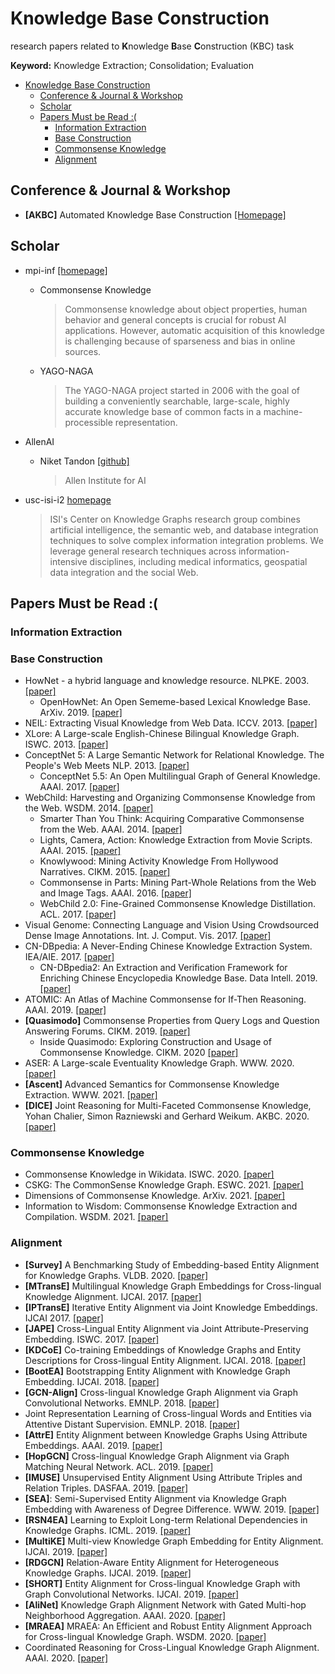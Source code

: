# Knowledge Base Construction

research papers related to **K**nowledge **B**ase **C**onstruction (KBC) task

**Keyword:** Knowledge Extraction; Consolidation; Evaluation

- [Knowledge Base Construction](#knowledge-base-construction)
  - [Conference & Journal & Workshop](#conference--journal--workshop)
  - [Scholar](#scholar)
  - [Papers Must be Read :(](#papers-must-be-read-)
    - [Information Extraction](#information-extraction)
    - [Base Construction](#base-construction)
    - [Commonsense Knowledge](#commonsense-knowledge)
    - [Alignment](#alignment)


## Conference & Journal & Workshop

- **[AKBC]** Automated Knowledge Base Construction [[Homepage]](https://www.akbc.ws/)

## Scholar

- mpi-inf [[homepage]](https://www.mpi-inf.mpg.de/departments/databases-and-information-systems/research)
  - Commonsense Knowledge
    > Commonsense knowledge about object properties, human behavior and general concepts is crucial for robust AI applications. However, automatic acquisition of this knowledge is challenging because of sparseness and bias in online sources.
  - YAGO-NAGA
    > The YAGO-NAGA project started in 2006 with the goal of building a conveniently searchable, large-scale, highly accurate knowledge base of common facts in a machine-processible representation.

- AllenAI
  - Niket Tandon [[github]](https://github.com/nikett)
    > Allen Institute for AI

- usc-isi-i2 [homepage](https://usc-isi-i2.github.io/home/)
  > ISI's Center on Knowledge Graphs research group combines artificial intelligence, the semantic web, and database integration techniques to solve complex information integration problems. We leverage general research techniques across information-intensive disciplines, including medical informatics, geospatial data integration and the social Web.

  
## Papers Must be Read :(


### Information Extraction

### Base Construction
- HowNet - a hybrid language and knowledge resource. NLPKE. 2003. [[paper]](https://ieeexplore.ieee.org/document/1276017)
  - OpenHowNet: An Open Sememe-based Lexical Knowledge Base. ArXiv. 2019. [[paper]](https://arxiv.org/abs/1901.09957)
- NEIL: Extracting Visual Knowledge from Web Data. ICCV. 2013. [[paper]](https://ieeexplore.ieee.org/document/6751285)
- XLore: A Large-scale English-Chinese Bilingual Knowledge Graph. ISWC. 2013. [[paper]](file:///C:/Users/yuyan/Zotero/storage/6LRLDPEV/31.html)
- ConceptNet 5: A Large Semantic Network for Relational Knowledge. The People's Web Meets NLP. 2013. [[paper]](https://doi.org/10.1007/978-3-642-35085-6_6)
  - ConceptNet 5.5: An Open Multilingual Graph of General Knowledge. AAAI. 2017. [[paper]](https://aaai.org/ocs/index.php/AAAI/AAAI17/paper/view/14972)
- WebChild: Harvesting and Organizing Commonsense Knowledge from the Web. WSDM. 2014. [[paper]](https://dl.acm.org/doi/10.1145/2556195.2556245)
  - Smarter Than You Think: Acquiring Comparative Commonsense from the Web. AAAI. 2014. [[paper]](https://www.aaai.org/ocs/index.php/AAAI/AAAI14/paper/view/8649)
  - Lights, Camera, Action: Knowledge Extraction from Movie Scripts. AAAI. 2015. [[paper]](https://dl.acm.org/doi/10.1145/2740908.2742756)
  - Knowlywood: Mining Activity Knowledge From Hollywood Narratives. CIKM. 2015. [[paper]](https://dl.acm.org/doi/10.1145/2806416.2806583)
  - Commonsense in Parts: Mining Part-Whole Relations from the Web and Image Tags. AAAI. 2016. [[paper]](https://www.aaai.org/ocs/index.php/AAAI/AAAI16/paper/view/12337)
  - WebChild 2.0: Fine-Grained Commonsense Knowledge Distillation. ACL. 2017. [[paper]](https://www.aclweb.org/anthology/P17-4020/)
- Visual Genome: Connecting Language and Vision Using Crowdsourced Dense Image Annotations. Int. J. Comput. Vis. 2017. [[paper]](https://link.springer.com/article/10.1007%2Fs11263-016-0981-7)
- CN-DBpedia: A Never-Ending Chinese Knowledge Extraction System. IEA/AIE. 2017. [[paper]](https://link.springer.com/chapter/10.1007%2F978-3-319-60045-1_44)
  - CN-DBpedia2: An Extraction and Verification Framework for Enriching Chinese Encyclopedia Knowledge Base. Data Intell. 2019. [[paper]](https://doi.org/10.1162/dint_a_00017)
- ATOMIC: An Atlas of Machine Commonsense for If-Then Reasoning. AAAI. 2019. [[paper]](https://doi.org/10.1609/aaai.v33i01.33013027)
- **[Quasimodo]** Commonsense Properties from Query Logs and Question Answering Forums. CIKM. 2019. [[paper]](https://dl.acm.org/doi/10.1145/3357384.3357955)
  - Inside Quasimodo: Exploring Construction and Usage of Commonsense Knowledge. CIKM. 2020 [[paper]](https://dl.acm.org/doi/10.1145/3340531.3417416)
- ASER: A Large-scale Eventuality Knowledge Graph. WWW. 2020. [[paper]](https://dl.acm.org/doi/10.1145/3366423.3380107)
- **[Ascent]** Advanced Semantics for Commonsense Knowledge Extraction. WWW. 2021. [[paper]](https://arxiv.org/abs/2011.00905)
- **[DICE]** Joint Reasoning for Multi-Faceted Commonsense Knowledge, Yohan Chalier, Simon Razniewski and Gerhard Weikum. AKBC. 2020. [[paper]](https://www.akbc.ws/2020/papers/QnPV72SZVt)

### Commonsense Knowledge

- Commonsense Knowledge in Wikidata. ISWC. 2020. [[paper]](https://arxiv.org/abs/2008.08114)
- CSKG: The CommonSense Knowledge Graph. ESWC. 2021. [[paper]](https://arxiv.org/abs/2012.11490)
- Dimensions of Commonsense Knowledge. ArXiv. 2021. [[paper]](https://arxiv.org/abs/2101.04640)
- Information to Wisdom: Commonsense Knowledge Extraction and Compilation. WSDM. 2021. [[paper]](https://doi.org/10.1145/3437963.3441664)

### Alignment

- **[Survey]** A Benchmarking Study of Embedding-based Entity Alignment for Knowledge Graphs. VLDB. 2020. [[paper]](http://www.vldb.org/pvldb/vol13/p2326-sun.pdf)
- **[MTransE]** Multilingual Knowledge Graph Embeddings for Cross-lingual Knowledge Alignment. IJCAI. 2017. [[paper]](https://www.ijcai.org/proceedings/2017/0209.pdf)
- **[IPTransE]** Iterative Entity Alignment via Joint Knowledge Embeddings. IJCAI 2017. [[paper]](https://www.ijcai.org/proceedings/2017/0595.pdf)
- **[JAPE]** Cross-Lingual Entity Alignment via Joint Attribute-Preserving Embedding. ISWC. 2017. [[paper]](https://link.springer.com/chapter/10.1007/978-3-319-68288-4_37)
- **[KDCoE]** Co-training Embeddings of Knowledge Graphs and Entity Descriptions for Cross-lingual Entity Alignment. IJCAI. 2018. [[paper]](https://www.ijcai.org/proceedings/2018/0556.pdf)
- **[BootEA]** Bootstrapping Entity Alignment with Knowledge Graph Embedding. IJCAI. 2018. [[paper]](https://www.ijcai.org/proceedings/2018/0611.pdf)
- **[GCN-Align]** Cross-lingual Knowledge Graph Alignment via Graph Convolutional Networks. EMNLP. 2018. [[paper]](https://www.aclweb.org/anthology/D18-1032)
- Joint Representation Learning of Cross-lingual Words and Entities via Attentive Distant Supervision. EMNLP. 2018. [[paper]](https://www.aclweb.org/anthology/D18-1021)
- **[AttrE]** Entity Alignment between Knowledge Graphs Using Attribute Embeddings. AAAI. 2019. [[paper]](https://people.eng.unimelb.edu.au/jianzhongq/papers/AAAI2019_EntityAlignment.pdf)
- **[HopGCN]** Cross-lingual Knowledge Graph Alignment via Graph Matching Neural Network. ACL. 2019. [[paper]](https://doi.org/10.18653/v1/p19-1304)
- **[IMUSE]** Unsupervised Entity Alignment Using Attribute Triples and Relation Triples. DASFAA. 2019. [[paper]](https://link.springer.com/content/pdf/10.1007%2F978-3-030-18576-3_22.pdf)
- **[SEA]**: Semi-Supervised Entity Alignment via Knowledge Graph Embedding with Awareness of Degree Difference. WWW. 2019. [[paper]](https://dl.acm.org/citation.cfm?id=3313646)
- **[RSN4EA]** Learning to Exploit Long-term Relational Dependencies in Knowledge Graphs. ICML. 2019. [[paper]](http://proceedings.mlr.press/v97/guo19c/guo19c.pdf)
- **[MultiKE]** Multi-view Knowledge Graph Embedding for Entity Alignment. IJCAI. 2019. [[paper]](https://www.ijcai.org/proceedings/2019/0754.pdf)
- **[RDGCN]** Relation-Aware Entity Alignment for Heterogeneous Knowledge Graphs. IJCAI. 2019. [[paper]](https://www.ijcai.org/proceedings/2019/0733.pdf)
- **[SHORT]** Entity Alignment for Cross-lingual Knowledge Graph with Graph Convolutional Networks. IJCAI. 2019. [[paper]](https://doi.org/10.24963/ijcai.2019/929)
- **[AliNet]** Knowledge Graph Alignment Network with Gated Multi-hop Neighborhood Aggregation. AAAI. 2020. [[paper]](https://aaai.org/ojs/index.php/AAAI/article/view/5354)
- **[MRAEA]** MRAEA: An Efficient and Robust Entity Alignment Approach for Cross-lingual Knowledge Graph. WSDM. 2020. [[paper]](https://doi.org/10.1145/3336191.3371804)
- Coordinated Reasoning for Cross-Lingual Knowledge Graph Alignment. AAAI. 2020. [[paper]](https://ojs.aaai.org/index.php/AAAI/article/view/6476)
